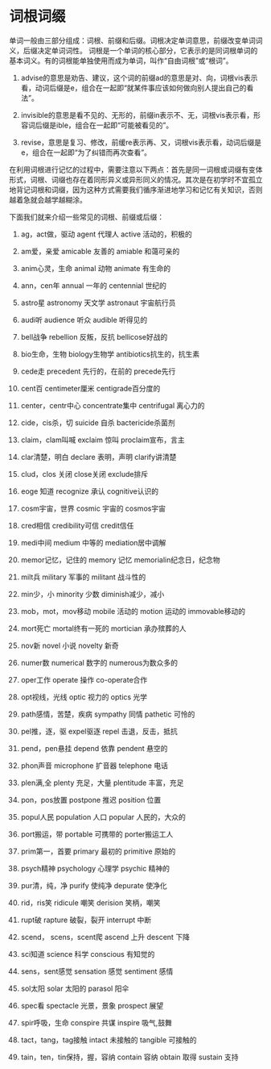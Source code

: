 # 词根词缀

单词一般由三部分组成：词根、前缀和后缀。词根决定单词意思，前缀改变单词词义，后缀决定单词词性。
词根是一个单词的核心部分，它表示的是同词根单词的基本词义。有的词根能单独使用而成为单词，叫作“自由词根”或“根词”。



1. advise的意思是劝告、建议，这个词的前缀ad的意思是对、向，词根vis表示看，动词后缀是e，组合在一起即“就某件事应该如何做向别人提出自己的看法”。

2. invisible的意思是看不见的、无形的，前缀in表示不、无，词根vis表示看，形容词后缀是ible，组合在一起即“可能被看见的”。

3. revise，意思是复习、修改，前缓re表示再、又，词根vis表示看，动词后缀是e，组合在一起即“为了纠错而再次查看”。

在利用词根进行记忆的过程中，需要注意以下两点：首先是同一词根或词缀有变体形式，词根、词缀也存在着同形异义或异形同义的情况。其次是在初学时不宜孤立地背记词根和词缀，因为这种方式需要我们循序渐进地学习和记忆有关知识，否则越着急就会越学越糊涂。

下面我们就来介绍一些常见的词根、前缀或后缀：
1. ag，act做，驱动 agent 代理人 active 活动的，积极的

2. am爱，亲爱 amicable 友善的 amiable 和蔼可亲的

3. anim心灵，生命 animal 动物 animate 有生命的

4. ann，cen年 annual 一年的 centennial 世纪的

5. astro星 astronomy 天文学 astronaut 宇宙航行员

6. audi听 audience 听众 audible 听得见的

7. bell战争 rebellion 反叛，反抗 bellicose好战的

8. bio生命，生物 biology生物学 antibiotics抗生的，抗生素

9. cede走 precedent 先行的，在前的 precede先行

10.  cent百 centimeter厘米 centigrade百分度的

11.  center，centr中心 concentrate集中 centrifugal 离心力的

12.  cide，cis杀，切 suicide 自杀 bactericide杀菌剂

13.  claim，clam叫喊 exclaim 惊叫 proclaim宣布，言主

14.  clar清楚，明白 declare 表明，声明 clarify讲清楚

15. clud，clos 关闭 close关闭 exclude排斥

16.  eoge 知道 recognize 承认 cognitive认识的

17.  cosm宇宙，世界 cosmic 宇宙的 cosmos宇宙

18.  cred相信 credibility可信 credit信任

19.  medi中间 medium 中等的 mediation居中调解

20.  memor记忆，记住的 memory 记忆 memorialin纪念日，纪念物

21.  milt兵 military 军事的 militant 战斗性的

22.  min少，小 minority 少数 diminish减少，减小

23.  mob，mot，mov移动 mobile 活动的 motion 运动的 immovable移动的

24.  mort死亡 mortal终有一死的 mortician 承办殡葬的人

25.  nov新 novel 小说 novelty 新奇

26.  numer数 numerical 数字的 numerous为数众多的

27.  oper工作 operate 操作 co-operate合作

28.  opt视线，光线 optic 视力的 optics 光学

29.  path感情，苦楚，疾病 sympathy 同情 pathetic 可怜的

30.  pel推，逐，驱 expel驱逐 repel 击退，反击，抵抗

31.  pend，pen悬挂 depend 依靠 pendent 悬空的

32.  phon声音 microphone 扩音器 telephone 电话

33.  plen满,全 plenty 充足，大量 plentitude 丰富，充足

34.  pon，pos放置 postpone 推迟 position 位置

35.  popul人民 population 人口 popular 人民的，大众的

36. port搬运，带 portable 可携带的 porter搬运工人

37. prim第一，首要 primary 最初的 primitive 原始的

38.  psych精神 psychology 心理学 psychic 精神的

39.  pur清，纯，净 purify 使纯净 depurate 使净化

40.  rid，ris笑 ridicule 嘲笑 derision 笑柄，嘲笑

41.  rupt破 rapture 破裂，裂开 interrupt 中断

42.  scend， scens，scent爬 ascend 上升 descent 下降

43.  sci知道 science 科学 conscious 有知觉的

44.  sens，sent感觉 sensation 感觉 sentiment 感情

45.  sol太阳 solar 太阳的 parasol 阳伞

46.  spec看 spectacle 光景，景象 prospect 展望

47.  spir呼吸，生命 conspire 共谋 inspire 吸气,鼓舞

48.  tact，tang，tag接触 intact 未接触的 tangible 可接触的

49.  tain，ten，tin保持，握，容纳 contain 容纳 obtain 取得 sustain 支持
